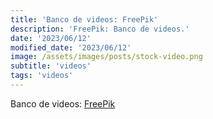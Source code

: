 ```yaml
---
title: 'Banco de videos: FreePik'
description: 'FreePik: Banco de videos.'
date: '2023/06/12'
modified_date: '2023/06/12'
image: /assets/images/posts/stock-video.png
subtitle: 'videos'
tags: 'videos'
---
```


Banco de videos: [FreePik](https://www.freepik.com/videos)
